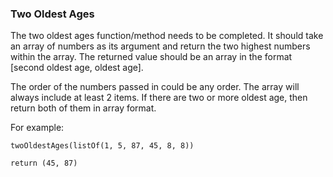 ### Two Oldest Ages

The two oldest ages function/method needs to be completed. It should take an array of numbers as its argument and return the two highest numbers within the array. The returned value should be an array in the format [second oldest age, oldest age].

The order of the numbers passed in could be any order. The array will always include at least 2 items. If there are two or more oldest age, then return both of them in array format.

For example:
````
twoOldestAges(listOf(1, 5, 87, 45, 8, 8)) 

return (45, 87)